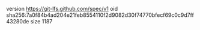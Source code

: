 version https://git-lfs.github.com/spec/v1
oid sha256:7a0f84b4ad204e21feb8554110f2d9082d30f74770bfecf69c0c9d7ff43280de
size 1187
